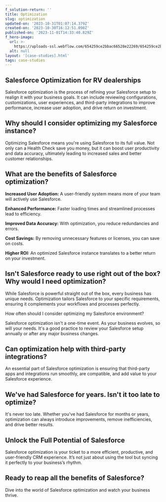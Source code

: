 ```yaml
---
f_solution-return: ''
title: Optimization
slug: optimization
updated-on: '2023-10-31T01:07:14.379Z'
created-on: '2023-10-30T16:12:51.098Z'
published-on: '2023-11-01T14:33:40.829Z'
f_hero-image:
  url: >-
    https://uploads-ssl.webflow.com/654259ce2bbac66528e22269/654259ce2bbac66528e2235f_coffeewindow.jpg
  alt: null
layout: '[case-studies].html'
tags: case-studies
---
```


Salesforce Optimization for RV dealerships
------------------------------------------

Salesforce optimization is the process of refining your Salesforce setup to realign it with your business goals. It can include reviewing configurations, customizations, user experiences, and third-party integrations to improve performance, increase user adoption, and drive return on investment.

Why should I consider optimizing my Salesforce instance?
--------------------------------------------------------

Optimizing Salesforce means you're using Salesforce to its full value. Not only can a Health Check save you money, but it can boost user productivity and data accuracy, ultimately leading to increased sales and better customer relationships.

What are the benefits of Salesforce optimization?
-------------------------------------------------

**Increased User Adoption:** A user-friendly system means more of your team will actively use Salesforce.

**Enhanced Performance:** Faster loading times and streamlined processes lead to efficiency.

**Improved Data Accuracy:** With optimization, you reduce redundancies and errors.

**Cost Savings:** By removing unnecessary features or licenses, you can save on costs.

**Higher ROI:** An optimized Salesforce instance translates to a better return on your investment.

Isn't Salesforce ready to use right out of the box? Why would I need optimization?
----------------------------------------------------------------------------------

While Salesforce is powerful straight out of the box, every business has unique needs. Optimization tailors Salesforce to your specific requirements, ensuring it complements your workflows and processes perfectly.

How often should I consider optimizing my Salesforce environment?

Salesforce optimization isn't a one-time event. As your business evolves, so will your needs. It's a good practice to review your Salesforce setup annually or after any major business changes.

Can optimization help with third-party integrations?
----------------------------------------------------

An essential part of Salesforce optimization is ensuring that third-party apps and integrations run smoothly, are compatible, and add value to your Salesforce experience.

We've had Salesforce for years. Isn't it too late to optimize?
--------------------------------------------------------------

It's never too late. Whether you've had Salesforce for months or years, optimization can always introduce improvements, remove inefficiencies, and drive better results.

Unlock the Full Potential of Salesforce
---------------------------------------

Salesforce optimization is your ticket to a more efficient, productive, and user-friendly CRM experience. It’s not just about using the tool but syncing it perfectly to your business’s rhythm.

Ready to reap all the benefits of Salesforce?
---------------------------------------------

Dive into the world of Salesforce optimization and watch your business thrive.

‍
